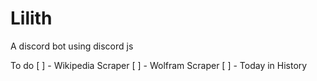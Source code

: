 # Lilith
A discord bot using discord js

To do
[ ] - Wikipedia Scraper
[ ] - Wolfram Scraper
[ ] - Today in History
